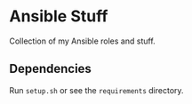 # Ansible Stuff

Collection of my Ansible roles and stuff.

## Dependencies

Run `setup.sh` or see the `requirements` directory.
